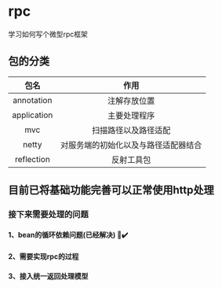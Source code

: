 # rpc

学习如何写个微型rpc框架

## 包的分类

| 包名 | 作用
| :-----:| :----:
| annotation | 注解存放位置
| application | 主要处理程序
| mvc |扫描路径以及路径适配
| netty|对服务端的初始化以及与路径适配器结合
| reflection| 反射工具包

## 目前已将基础功能完善可以正常使用http处理

### 接下来需要处理的问题

#### 1、bean的循环依赖问题(已经解决) 🐶✔️

#### 2、需要实现rpc的过程

#### 3、接入统一返回处理模型
